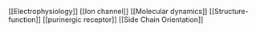 [[Electrophysiology]]
[[Ion channel]]
[[Molecular dynamics]]
[[Structure-function]]
[[purinergic receptor]]
[[Side Chain Orientation]]
